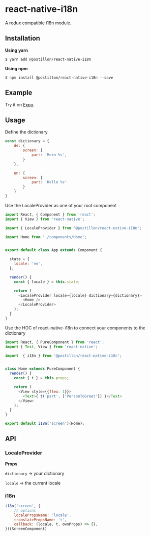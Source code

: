 # react-native-i18n

A redux compatible i18n module.



## Installation

**Using yarn**

`$ yarn add @postillon/react-native-i18n`

**Using npm**

`$ npm install @postillon/react-native-i18n --save`



## Example

Try it on [Expo](https://snack.expo.io/@danielang/react-native-i18n).



## Usage

Define the dictionary
```javascript
const dictionary = {
    de: {
        screen: {
            part: 'Moin %s',
        }
    },

    en: {
        screen: {
            part: 'Hello %s'
        }
    }
}
```

Use the LocaleProvider as one of your root component
```javascript
import React, { Component } from 'react';
import { View } from 'react-native';

import { LocaleProvider } from '@postillon/react-native-i18n';

import Home from './components/Home';


export default class App extends Component {

  state = {
    locale: 'en',
  };

  render() {
    const { locale } = this.state;

    return (
      <LocaleProvider locale={locale} dictionary={dictionary}>
        <Home />
      </LocaleProvider>
    );
  }
}
```

Use the HOC of react-native-i18n to connect your components to the dictionary
```javascript
import React, { PureComponent } from 'react';
import { Text, View } from 'react-native';

import  { i18n } from '@postillon/react-native-i18n';


class Home extends PureComponent {
  render() {
    const { t } = this.props;

    return (
      <View style={{flex: 1}}>
        <Text>{ t('part', ['PersonToGreet']) }</Text>
      </View>
    );
  }
}

export default i18n('screen')(Home);
```



## API

### LocaleProvider

**Props**

`dictionary` -> your dictionary

`locale` -> the current locale

### i18n

```javascript
i18n('screen', {
    // options
    localePropsName: 'locale',
    translatePropsName: 't',
    callback: (locale, t, ownProps) => {},
})(ScreenComponent)
```